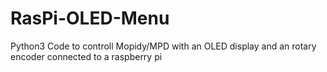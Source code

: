 # RasPi-OLED-Menu
Python3 Code to controll Mopidy/MPD with an OLED display and an rotary encoder connected to a raspberry pi